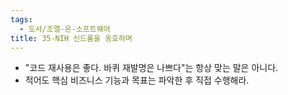 ```yaml
---
tags:
  - 도서/조엘-온-소프트웨어
title: 35-NIH 신드롬을 옹호하며
---
```




- "코드 재사용은 좋다. 바퀴 재발명은 나쁘다"는 항상 맞는 말은 아니다.
- 적어도 핵심 비즈니스 기능과 목표는 파악한 후 직접 수행해라.
